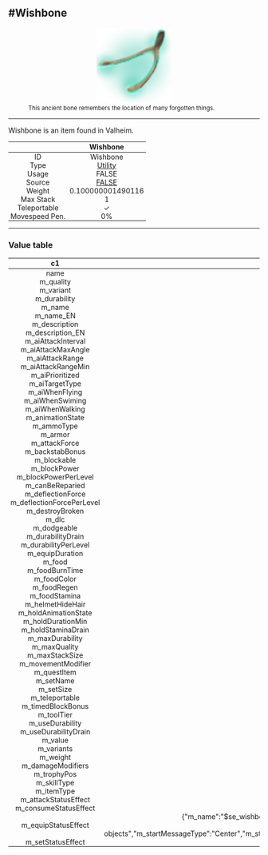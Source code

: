<meta property="og:title" content="Wishbone - MoreValheim" /><meta property="og:type" content="website" /><meta property="og:image" content="/assets/wishbone.png" /><meta property="og:description" content="Wishbone is an item found in Valheim." /><meta name="theme-color" content="#546D78"><meta name="twitter:card" content="summary_large_image">
#Wishbone
-------------
<style>img {width:20px;}.tb {width:150px;display: block;margin-left: auto;margin-right: auto;}</style>

<style>.md-typeset table:not([class]) th:not([align]) {min-width:unset!important;}</style>
<style>td{padding:0em 0.3em!important;text-align:center!important;border-left:.05rem solid var(--md-default-fg-color--lightest)}</style>

<style>th{padding:0.1em 0.3em!important;text-align:center!important;font-weight:bold}</style>

<style>pre{text-align:right!important}</style>
<style>table tr td:first-child {border-left: 0;};</style>

<figure><img src="/assets/wishbone.png" class="tb" /><figcaption><small>This ancient bone remembers the location of many forgotten things.</small></figcaption></figure>

-------------

Wishbone is an item found in Valheim.

|        | Wishbone              |
| ----------- | ------------------------------------ |
| ID |Wishbone
| Type | [Utility](../../types/utility)
| Usage | FALSE<br>
| Source | [FALSE](../../items/false)
| Weight | 0.100000001490116 |
| Max Stack | 1 |
| Teleportable | ✓
| Movespeed Pen. | 0%


-------------

### Value table
|c1|c2|
|----|----|
|name|Wishbone|
|m_quality|1|
|m_variant|0|
|m_durability|100|
|m_name|$item_wishbone|
|m_name_EN|Wishbone|
|m_description|$item_wishbone_description|
|m_description_EN|This ancient bone remembers the location of many forgotten things.|
|m_aiAttackInterval|2|
|m_aiAttackMaxAngle|5|
|m_aiAttackRange|2|
|m_aiAttackRangeMin|0|
|m_aiPrioritized|false|
|m_aiTargetType|Enemy|
|m_aiWhenFlying|true|
|m_aiWhenSwiming|true|
|m_aiWhenWalking|true|
|m_animationState|OneHanded|
|m_ammoType||
|m_armor|10|
|m_attackForce|50|
|m_backstabBonus|4|
|m_blockable|false|
|m_blockPower|10|
|m_blockPowerPerLevel|0|
|m_canBeReparied|true|
|m_deflectionForce|0|
|m_deflectionForcePerLevel|0|
|m_destroyBroken|true|
|m_dlc||
|m_dodgeable|false|
|m_durabilityDrain|0|
|m_durabilityPerLevel|50|
|m_equipDuration|1|
|m_food|0|
|m_foodBurnTime|0|
|m_foodColor|rgba(255, 255, 255, 255)|
|m_foodRegen|0|
|m_foodStamina|0|
|m_helmetHideHair|true|
|m_holdAnimationState||
|m_holdDurationMin|0|
|m_holdStaminaDrain|0|
|m_maxDurability|100|
|m_maxQuality|1|
|m_maxStackSize|1|
|m_movementModifier|0|
|m_questItem|false|
|m_setName||
|m_setSize|0|
|m_teleportable|true|
|m_timedBlockBonus|1.5|
|m_toolTier|0|
|m_useDurability|false|
|m_useDurabilityDrain|1|
|m_value|0|
|m_variants|0|
|m_weight|0.100000001490116|
|m_damageModifiers|[  ]|
|m_trophyPos|{"x":0,"y":0}|
|m_skillType|Swords|
|m_itemType|Utility|
|m_attackStatusEffect|null|
|m_consumeStatusEffect|null|
|m_equipStatusEffect|{"m_name":"$se_wishbone_name","m_name_EN":"Wishbone","m_category":"","m_flashIcon":false,"m_cooldownIcon":false,"m_tooltip":"$se_wishbone_tooltip","m_tooltip_EN":"Helps you find hidden things. Move in the direction the pings get more intense.","m_attributes":"None","m_startMessage":"$se_wishbone_start","m_startMessage_EN":"You can sense hidden objects","m_startMessageType":"Center","m_stopMessage":"","m_stopMessage_EN":"","m_stopMessageType":"TopLeft","m_repeatMessage":"","m_repeatMessage_EN":"","m_repeatMessageType":"TopLeft","m_repeatInterval":60,"m_ttl":0,"m_cooldown":0,"m_activationAnimation":"gpower"}|
|m_setStatusEffect|null|

